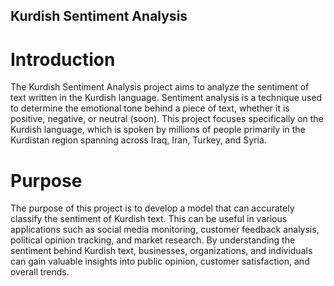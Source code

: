 ## Kurdish Sentiment Analysis

# Introduction
The Kurdish Sentiment Analysis project aims to analyze the sentiment of text written in the Kurdish language. Sentiment analysis is a technique used to determine the emotional tone behind a piece of text, whether it is positive, negative, or neutral (soon). This project focuses specifically on the Kurdish language, which is spoken by millions of people primarily in the Kurdistan region spanning across Iraq, Iran, Turkey, and Syria.

# Purpose
The purpose of this project is to develop a model that can accurately classify the sentiment of Kurdish text. This can be useful in various applications such as social media monitoring, customer feedback analysis, political opinion tracking, and market research. By understanding the sentiment behind Kurdish text, businesses, organizations, and individuals can gain valuable insights into public opinion, customer satisfaction, and overall trends.
